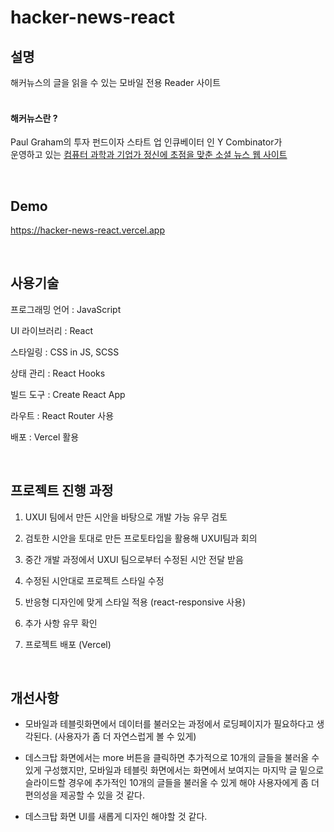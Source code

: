 # hacker-news-react

## 설명
해커뉴스의 글을 읽을 수 있는 모바일 전용 Reader 사이트<br />
<br />

#### 해커뉴스란 ?
Paul Graham의 투자 펀드이자 스타트 업 인큐베이터 인 Y Combinator가<br>
운영하고 있는 <u>컴퓨터 과학과 기업가 정신에 초점을 맞춘 소셜 뉴스 웹 사이트</u>

<br />

## Demo
https://hacker-news-react.vercel.app

<br />

## 사용기술

프로그래밍 언어 : JavaScript

UI 라이브러리 : React

스타일링 : CSS in JS, SCSS

상태 관리 : React Hooks

빌드 도구 : Create React App

라우트 : React Router 사용

배포 : Vercel 활용

<br />

## 프로젝트 진행 과정
1. UXUI 팀에서 만든 시안을 바탕으로 개발 가능 유무 검토

2. 검토한 시안을 토대로 만든 프로토타입을 활용해 UXUI팀과 회의

3. 중간 개발 과정에서 UXUI 팀으로부터 수정된 시안 전달 받음

4. 수정된 시안대로 프로젝트 스타일 수정

5. 반응형 디자인에 맞게 스타일 적용 (react-responsive 사용)

6. 추가 사항 유무 확인

7. 프로젝트 배포 (Vercel)

<br />



## 개선사항
- 모바일과 테블릿화면에서 데이터를 불러오는 과정에서 로딩페이지가 필요하다고 생각된다.
(사용자가 좀 더 자연스럽게 볼 수 있게)

- 데스크탑 화면에서는 more 버튼을 클릭하면 추가적으로 10개의 글들을 불러올 수 있게 구성했지만,
모바일과 테블릿 화면에서는 화면에서 보여지는 마지막 글 밑으로 슬라이드할 경우에
추가적인 10개의 글들을 불러올 수 있게 해야 사용자에게 좀 더 편의성을 제공할 수 있을 것 같다.

- 데스크탑 화면 UI를 새롭게 디자인 해야할 것 같다.
